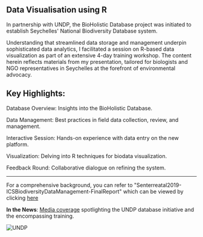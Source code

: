 ## Data Visualisation using R

In partnership with UNDP, the BioHolistic Database project was initiated to establish Seychelles' National Biodiversity Database system. 

Understanding that streamlined data storage and management underpin sophisticated data analytics, I facilitated a session on R-based data visualization as part of an extensive 4-day training workshop. The content herein reflects materials from my presentation, tailored for biologists and NGO representatives in Seychelles at the forefront of environmental advocacy.

## Key Highlights:

Database Overview: Insights into the BioHolistic Database.

Data Management: Best practices in field data collection, review, and management.

Interactive Session: Hands-on experience with data entry on the new platform.

Visualization: Delving into R techniques for biodata visualization.

Feedback Round: Collaborative dialogue on refining the system.

---

For a comprehensive background, you can refer to "Senterreatal2019-ICSBiodiversityDataManagement-FinalReport" which can be viewed by clicking [here](https://www.researchgate.net/publication/334465810_Island_Conservation_Society_data_management_Standardise_data_collection_and_extend_current_database)

<b>In the News</b>: [Media coverage]( https://www.nation.sc/articles/2677/gos-undp-gef-outer-islands-project-funds-new-ics-database) spotlighting the UNDP database initiative and the encompassing training.

![UNDP](https://github.com/elilouise/Data-Visualisation-using-R/assets/53550369/c19958bd-e756-4164-ab21-ecd54bdc08ea)
